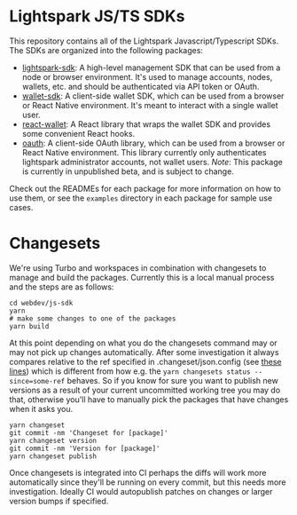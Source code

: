# Lightspark JS/TS SDKs

This repository contains all of the Lightspark Javascript/Typescript SDKs. The SDKs are organized into the following packages:

- [lightspark-sdk](./packages/lightspark-sdk/README.md): A high-level management SDK that can be used from a node or browser environment. It's used to manage accounts, nodes, wallets, etc. and should be authenticated via API token or OAuth.
- [wallet-sdk](./packages/wallet-sdk/README.md): A client-side wallet SDK, which can be used from a browser or React Native environment. It's meant to interact with a single wallet user.
- [react-wallet](./packages/react-wallet/README.md): A React library that wraps the wallet SDK and provides some convenient React hooks.
- [oauth](./packages/oauth/README.md): A client-side OAuth library, which can be used from a browser or React Native environment. This library currently only authenticates lightspark administrator accounts, not wallet users. _Note_: This package is currently in unpublished beta, and is subject to change.

Check out the READMEs for each package for more information on how to use them, or see the `examples` directory in each package for sample use cases.

# Changesets

We're using Turbo and workspaces in combination with changesets to manage and build the packages. Currently this is a local manual process and the steps are as follows:

```
cd webdev/js-sdk
yarn
# make some changes to one of the packages
yarn build
```

At this point depending on what you do the changesets command may or may not pick up changes automatically. After some investigation it always compares relative to the ref specified in .changeset/json.config (see [these lines](https://github.com/changesets/changesets/blob/main/packages/cli/src/commands/add/index.ts#L42-L46)) which is different from how e.g. the `yarn changesets status --since=some-ref` behaves. So if you know for sure you want to publish new versions as a result of your current uncommitted working tree you may do that, otherwise you'll have to manually pick the packages that have changes when it asks you.

```
yarn changeset
git commit -nm 'Changeset for [package]'
yarn changeset version
git commit -nm 'Version for [package]'
yarn changeset publish
```

Once changesets is integrated into CI perhaps the diffs will work more automatically since they'll be running on every commit, but this needs more investigation. Ideally CI would autopublish patches on changes or larger version bumps if specified.
